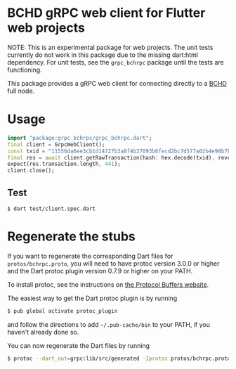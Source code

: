 # BCHD gRPC web client for Flutter web projects

NOTE: This is an experimental package for web projects. The unit tests currently do not work in this package due to the missing dart:html dependency.  For unit tests, see the `grpc_bchrpc` package until the tests are functioning.

This package provides a gRPC web client for connecting directly to a [BCHD](https://bchd.cash) full node.

# Usage

```dart
import "package:grpc_bchrpc/grpc_bchrpc.dart";
final client = GrpcWebClient();
const txid = "11556da6ee3cb1d14727b3a8f4b37093b6fecd2bc7d577a02b4e98b7be58a7e8";
final res = await client.getRawTransaction(hash: hex.decode(txid), reversedHashOrder: true);
expect(res.transaction.length, 441);
client.close();
```

## Test

`$ dart test/client.spec.dart`


# Regenerate the stubs

If you want to regenerate the corresponding Dart files for `protos/bchrpc.proto`,
you will need to have protoc version 3.0.0 or higher and the Dart protoc plugin
version 0.7.9 or higher on your PATH.

To install protoc, see the instructions on
[the Protocol Buffers website](https://developers.google.com/protocol-buffers/).

The easiest way to get the Dart protoc plugin is by running

```sh
$ pub global activate protoc_plugin
```

and follow the directions to add `~/.pub-cache/bin` to your PATH, if you haven't
already done so.

You can now regenerate the Dart files by running

```sh
$ protoc --dart_out=grpc:lib/src/generated -Iprotos protos/bchrpc.proto
```
